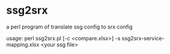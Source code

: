 # ssg2srx

a perl program of translate ssg config to srx config

usage:
perl ssg2srx.pl [-c \<compare.xlsx\>] -s ssg2srx-service-mapping.xlsx \<your ssg file\>
